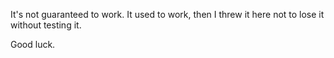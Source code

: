 
It's not guaranteed to work. It used to work, then I threw it here not to lose it without testing it.

Good luck.
